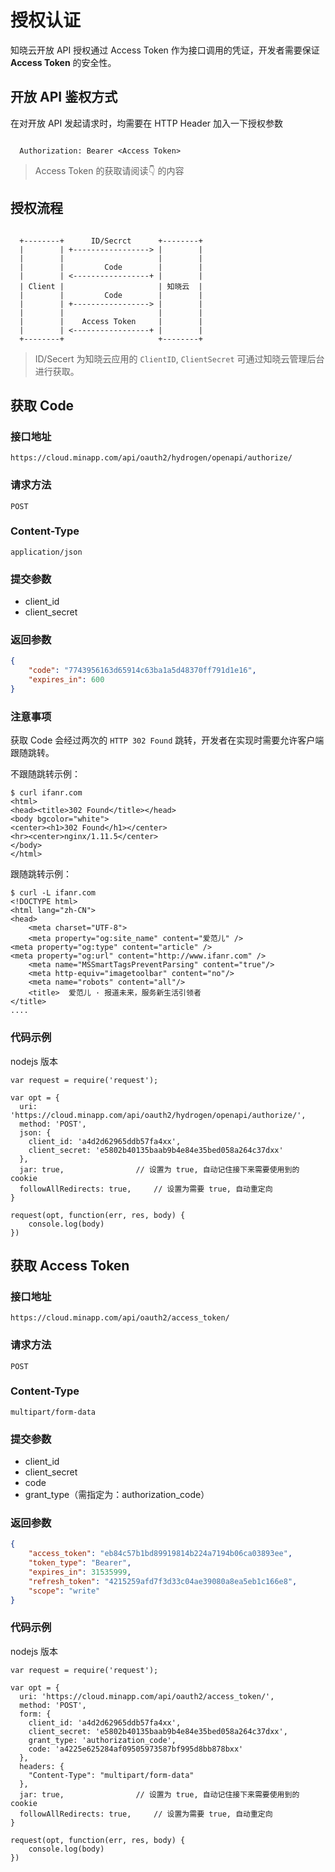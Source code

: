 # 授权认证

知晓云开放 API 授权通过 Access Token 作为接口调用的凭证，开发者需要保证 **Access Token** 的安全性。

## 开放 API 鉴权方式

在对开放 API 发起请求时，均需要在 HTTP Header 加入一下授权参数

```

  Authorization: Bearer <Access Token>

```

> Access Token 的获取请阅读👇 的内容


## 授权流程

```

  +--------+      ID/Secrct      +--------+
  |        | +-----------------> |        |
  |        |                     |        |
  |        |         Code        |        |
  |        | <-----------------+ |        |
  | Client |                     | 知晓云  |
  |        |         Code        |        |
  |        | +-----------------> |        |
  |        |                     |        |
  |        |    Access Token     |        |
  |        | <-----------------+ |        |
  +--------+                     +--------+

```

> ID/Secert 为知晓云应用的 `ClientID`, `ClientSecret` 可通过知晓云管理后台进行获取。

## 获取 Code

### 接口地址

`https://cloud.minapp.com/api/oauth2/hydrogen/openapi/authorize/`

### 请求方法

`POST`

### Content-Type

`application/json`

### 提交参数

  - client_id
  - client_secret

### 返回参数

```json
{
    "code": "7743956163d65914c63ba1a5d48370ff791d1e16",
    "expires_in": 600
}
```

### 注意事项

获取 Code 会经过两次的 `HTTP 302 Found` 跳转，开发者在实现时需要允许客户端跟随跳转。

不跟随跳转示例：

```
$ curl ifanr.com
<html>
<head><title>302 Found</title></head>
<body bgcolor="white">
<center><h1>302 Found</h1></center>
<hr><center>nginx/1.11.5</center>
</body>
</html>
```

跟随跳转示例：

```
$ curl -L ifanr.com
<!DOCTYPE html>
<html lang="zh-CN">
<head>
    <meta charset="UTF-8">
    <meta property="og:site_name" content="爱范儿" />
<meta property="og:type" content="article" />
<meta property="og:url" content="http://www.ifanr.com" />
    <meta name="MSSmartTagsPreventParsing" content="true"/>
    <meta http-equiv="imagetoolbar" content="no"/>
    <meta name="robots" content="all"/>
    <title>  爱范儿 · 报道未来，服务新生活引领者
</title>
....
```

### 代码示例 

nodejs 版本

```
var request = require('request');

var opt = {
  uri: 'https://cloud.minapp.com/api/oauth2/hydrogen/openapi/authorize/',
  method: 'POST',
  json: {
    client_id: 'a4d2d62965ddb57fa4xx',
    client_secret: 'e5802b40135baab9b4e84e35bed058a264c37dxx'
  },
  jar: true,                // 设置为 true, 自动记住接下来需要使用到的 cookie 
  followAllRedirects: true,     // 设置为需要 true, 自动重定向
}

request(opt, function(err, res, body) {
    console.log(body)
})
```


## 获取 Access Token

### 接口地址

`https://cloud.minapp.com/api/oauth2/access_token/`

### 请求方法

`POST`

### Content-Type

`multipart/form-data`

### 提交参数

  - client_id
  - client_secret
  - code
  - grant_type（需指定为：authorization_code）

### 返回参数

```json
{
    "access_token": "eb84c57b1bd89919814b224a7194b06ca03893ee",
    "token_type": "Bearer",
    "expires_in": 31535999,
    "refresh_token": "4215259afd7f3d33c04ae39080a8ea5eb1c166e8",
    "scope": "write"
}
```

### 代码示例 

nodejs 版本

```
var request = require('request');

var opt = {
  uri: 'https://cloud.minapp.com/api/oauth2/access_token/',
  method: 'POST',
  form: {
    client_id: 'a4d2d62965ddb57fa4xx',
    client_secret: 'e5802b40135baab9b4e84e35bed058a264c37dxx',
    grant_type: 'authorization_code',
    code: 'a4225e625284af09505973587bf995d8bb878bxx'
  },
  headers: {
    "Content-Type": "multipart/form-data"
  },
  jar: true,                // 设置为 true, 自动记住接下来需要使用到的 cookie 
  followAllRedirects: true,     // 设置为需要 true, 自动重定向
}

request(opt, function(err, res, body) {
    console.log(body)
})
```